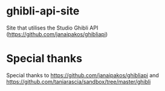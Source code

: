 # ghibli-api-site
Site that utilises the Studio Ghibli API (https://github.com/janaipakos/ghibliapi)

# Special thanks
Special thanks to https://github.com/janaipakos/ghibliapi and https://github.com/taniarascia/sandbox/tree/master/ghibli
